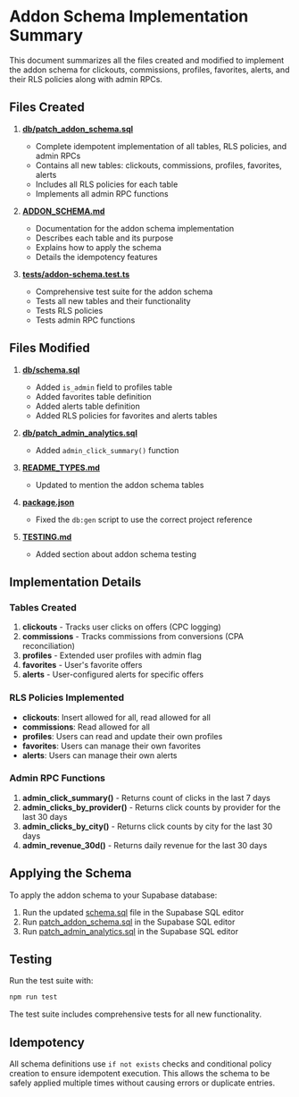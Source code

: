 # Addon Schema Implementation Summary

This document summarizes all the files created and modified to implement the addon schema for clickouts, commissions, profiles, favorites, alerts, and their RLS policies along with admin RPCs.

## Files Created

1. **[db/patch_addon_schema.sql](file:///Users/cenkyakinlar/Documents/Dokumentit%20%E2%80%93%20CenkAir%20-%20MacBook%20Air/DREAMWEAVER/FOODAI/db/patch_addon_schema.sql)**
   - Complete idempotent implementation of all tables, RLS policies, and admin RPCs
   - Contains all new tables: clickouts, commissions, profiles, favorites, alerts
   - Includes all RLS policies for each table
   - Implements all admin RPC functions

2. **[ADDON_SCHEMA.md](file:///Users/cenkyakinlar/Documents/Dokumentit%20%E2%80%93%20CenkAir%20-%20MacBook%20Air/DREAMWEAVER/FOODAI/ADDON_SCHEMA.md)**
   - Documentation for the addon schema implementation
   - Describes each table and its purpose
   - Explains how to apply the schema
   - Details the idempotency features

3. **[__tests__/addon-schema.test.ts](file:///Users/cenkyakinlar/Documents/Dokumentit%20%E2%80%93%20CenkAir%20-%20MacBook%20Air/DREAMWEAVER/FOODAI/__tests__/addon-schema.test.ts)**
   - Comprehensive test suite for the addon schema
   - Tests all new tables and their functionality
   - Tests RLS policies
   - Tests admin RPC functions

## Files Modified

1. **[db/schema.sql](file:///Users/cenkyakinlar/Documents/Dokumentit%20%E2%80%93%20CenkAir%20-%20MacBook%20Air/DREAMWEAVER/FOODAI/db/schema.sql)**
   - Added `is_admin` field to profiles table
   - Added favorites table definition
   - Added alerts table definition
   - Added RLS policies for favorites and alerts tables

2. **[db/patch_admin_analytics.sql](file:///Users/cenkyakinlar/Documents/Dokumentit%20%E2%80%93%20CenkAir%20-%20MacBook%20Air/DREAMWEAVER/FOODAI/db/patch_admin_analytics.sql)**
   - Added `admin_click_summary()` function

3. **[README_TYPES.md](file:///Users/cenkyakinlar/Documents/Dokumentit%20%E2%80%93%20CenkAir%20-%20MacBook%20Air/DREAMWEAVER/FOODAI/README_TYPES.md)**
   - Updated to mention the addon schema tables

4. **[package.json](file:///Users/cenkyakinlar/Documents/Dokumentit%20%E2%80%93%20CenkAir%20-%20MacBook%20Air/DREAMWEAVER/FOODAI/package.json)**
   - Fixed the `db:gen` script to use the correct project reference

5. **[TESTING.md](file:///Users/cenkyakinlar/Documents/Dokumentit%20%E2%80%93%20CenkAir%20-%20MacBook%20Air/DREAMWEAVER/FOODAI/TESTING.md)**
   - Added section about addon schema testing

## Implementation Details

### Tables Created

1. **clickouts** - Tracks user clicks on offers (CPC logging)
2. **commissions** - Tracks commissions from conversions (CPA reconciliation)
3. **profiles** - Extended user profiles with admin flag
4. **favorites** - User's favorite offers
5. **alerts** - User-configured alerts for specific offers

### RLS Policies Implemented

- **clickouts**: Insert allowed for all, read allowed for all
- **commissions**: Read allowed for all
- **profiles**: Users can read and update their own profiles
- **favorites**: Users can manage their own favorites
- **alerts**: Users can manage their own alerts

### Admin RPC Functions

1. **admin_click_summary()** - Returns count of clicks in the last 7 days
2. **admin_clicks_by_provider()** - Returns click counts by provider for the last 30 days
3. **admin_clicks_by_city()** - Returns click counts by city for the last 30 days
4. **admin_revenue_30d()** - Returns daily revenue for the last 30 days

## Applying the Schema

To apply the addon schema to your Supabase database:

1. Run the updated [schema.sql](file:///Users/cenkyakinlar/Documents/Dokumentit%20%E2%80%93%20CenkAir%20-%20MacBook%20Air/DREAMWEAVER/FOODAI/db/schema.sql) file in the Supabase SQL editor
2. Run [patch_addon_schema.sql](file:///Users/cenkyakinlar/Documents/Dokumentit%20%E2%80%93%20CenkAir%20-%20MacBook%20Air/DREAMWEAVER/FOODAI/db/patch_addon_schema.sql) in the Supabase SQL editor
3. Run [patch_admin_analytics.sql](file:///Users/cenkyakinlar/Documents/Dokumentit%20%E2%80%93%20CenkAir%20-%20MacBook%20Air/DREAMWEAVER/FOODAI/db/patch_admin_analytics.sql) in the Supabase SQL editor

## Testing

Run the test suite with:
```bash
npm run test
```

The test suite includes comprehensive tests for all new functionality.

## Idempotency

All schema definitions use `if not exists` checks and conditional policy creation to ensure idempotent execution. This allows the schema to be safely applied multiple times without causing errors or duplicate entries.